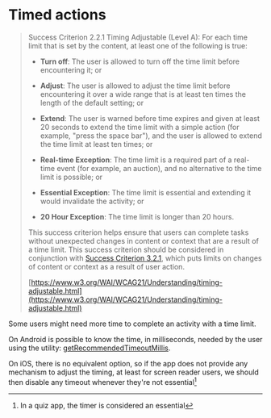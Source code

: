 # Timed actions

> Success Criterion 2.2.1 Timing Adjustable (Level A): For each time limit that is set by the content, at least one of the following is true:
>
> - **Turn off**: The user is allowed to turn off the time limit before encountering it; or
> 
> - **Adjust**: The user is allowed to adjust the time limit before encountering it over a wide range that is at least ten times the length of the default setting; or
> 
> - **Extend**: The user is warned before time expires and given at least 20 seconds to extend the time limit with a simple action (for example, "press the space bar"), and the user is allowed to extend the time limit at least ten times; or
> 
> - **Real-time Exception**: The time limit is a required part of a real-time event (for example, an auction), and no alternative to the time limit is possible; or
>
> - **Essential Exception**: The time limit is essential and extending it would invalidate the activity; or
>
> - **20 Hour Exception**: The time limit is longer than 20 hours.
>
> This success criterion helps ensure that users can complete tasks without unexpected changes in content or context that are a result of a time limit. This success criterion should be considered in conjunction with [Success Criterion 3.2.1](https://www.w3.org/TR/UNDERSTANDING-WCAG20/consistent-behavior-receive-focus.html), which puts limits on changes of content or context as a result of user action.
> 
> [https://www.w3.org/WAI/WCAG21/Understanding/timing-adjustable.html](https://www.w3.org/WAI/WCAG21/Understanding/timing-adjustable.html)

Some users might need more time to complete an activity with a time limit.

On Android is possible to know the time, in milliseconds, needed by the user using the utility: [getRecommendedTimeoutMillis](https://reactnative.dev/docs/accessibilityinfo#getrecommendedtimeoutmillis-android).

On iOS, there is no equivalent option, so if the app does not provide any mechanism to adjust the timing, at least for screen reader users, we should then disable any timeout whenever they're not essential[^1]


[^1]: In a quiz app, the timer is considered an essential
